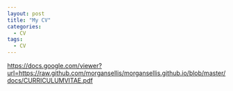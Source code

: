 ```yaml
---
layout: post
title: "My CV"
categories:
  - CV
tags:
  - CV
---
```


https://docs.google.com/viewer?url=https://raw.github.com/morgansellis/morgansellis.github.io/blob/master/docs/CURRICULUMVITAE.pdf
